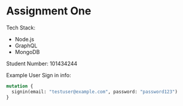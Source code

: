 # Assignment One

Tech Stack:

- Node.js
- GraphQL
- MongoDB

Student Number: 101434244

Example User Sign in info:

```graphql
mutation {
  signin(email: "testuser@example.com", password: "password123")
}
```
